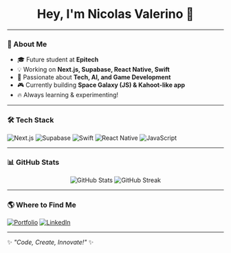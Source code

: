 <h1 align="center">Hey, I'm Nicolas Valerino 👋</h1>

---

### 🚀 About Me
- 🎓 Future student at **Epitech**
- 💡 Working on **Next.js, Supabase, React Native, Swift**
- 🚀 Passionate about **Tech, AI, and Game Development**
- 🎮 Currently building **Space Galaxy (JS) & Kahoot-like app**
- 🔥 Always learning & experimenting!

---

### 🛠️ Tech Stack

![Next.js](https://img.shields.io/badge/Next.js-000000?style=for-the-badge&logo=nextdotjs&logoColor=white)
![Supabase](https://img.shields.io/badge/Supabase-3ECF8E?style=for-the-badge&logo=supabase&logoColor=white)
![Swift](https://img.shields.io/badge/Swift-FA7343?style=for-the-badge&logo=swift&logoColor=white)
![React Native](https://img.shields.io/badge/React_Native-20232A?style=for-the-badge&logo=react&logoColor=61DAFB)
![JavaScript](https://img.shields.io/badge/JavaScript-F7DF1E?style=for-the-badge&logo=javascript&logoColor=black)

---

### 📊 GitHub Stats

<p align="center">
  <img src="https://github-readme-stats.vercel.app/api?username=nicovlr&show_icons=true&theme=radical&hide_border=true" alt="GitHub Stats" />
  <img src="https://github-readme-streak-stats.herokuapp.com/?user=nicovlr&theme=radical&hide_border=true" alt="GitHub Streak" />
</p>

---

### 🌎 Where to Find Me

[![Portfolio](https://img.shields.io/badge/Portfolio-%23171717.svg?style=for-the-badge&logo=firefox&logoColor=white)](https://tonportfolio.com)
[![LinkedIn](https://img.shields.io/badge/LinkedIn-%230A66C2.svg?style=for-the-badge&logo=linkedin&logoColor=white)](https://www.linkedin.com/in/nico-vlr123/)

---

✨ _"Code, Create, Innovate!"_ ✨

